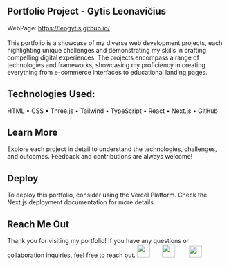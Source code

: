 ## Portfolio Project - Gytis Leonavičius

WebPage: https://leogytis.github.io/ <br><br>
This portfolio is a showcase of my diverse web development projects, each highlighting unique challenges and demonstrating my skills in crafting compelling digital experiences. The projects encompass a range of technologies and frameworks, showcasing my proficiency in creating everything from e-commerce interfaces to educational landing pages.

## Technologies Used:

HTML • CSS • Three.js • Tailwind • TypeScript • React • Next.js • GitHub

## Learn More

Explore each project in detail to understand the technologies, challenges, and outcomes. Feedback and contributions are always welcome!

## Deploy

To deploy this portfolio, consider using the Vercel Platform. Check the Next.js deployment documentation for more details.

## Reach Me Out

Thank you for visiting my portfolio! If you have any questions or collaboration inquiries, feel free to reach out.
<a href="https://www.facebook.com/divergytis" title="Facebook" style="margin-right: 20px"><img src="icons/facebook.png" width="30" height="30"/></a>&nbsp;
<a href="https://www.linkedin.com/in/gytis-leonavicius-74839519a/" title="LinkedIn" style="padding-right: 20px"><img src="icons/linkedin.png" width="30" height="30"/></a> &nbsp;
<a href="mailto:leogytis@gmail.com" title="Gmail"><img src="icons/gmail.png" width="30" height="27"/></a>
